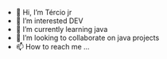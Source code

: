 - 👋 Hi, I’m Tércio jr
- 👀 I’m interested DEV
- 🌱 I’m currently learning java
- 💞️ I’m looking to collaborate on java projects
- 📫 How to reach me ...

<!---
Terciojr/Terciojr is a ✨ special ✨ repository because its `README.md` (this file) appears on your GitHub profile.
You can click the Preview link to take a look at your changes.
--->
